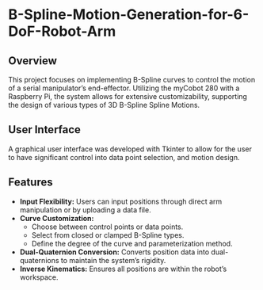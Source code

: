 # B-Spline-Motion-Generation-for-6-DoF-Robot-Arm

## Overview
This project focuses on implementing B-Spline curves to control the motion of a serial manipulator’s end-effector. Utilizing the myCobot 280 with a Raspberry Pi, the system allows for extensive customizability, supporting the design of various types of 3D B-Spline Spline Motions.

## User Interface
A graphical user interface was developed with Tkinter to allow for the user to have significant control into data point selection, and motion design.


## Features
- **Input Flexibility:** Users can input positions through direct arm manipulation or by uploading a data file.
- **Curve Customization:**
  - Choose between control points or data points.
  - Select from closed or clamped B-Spline types.
  - Define the degree of the curve and parameterization method.
- **Dual-Quaternion Conversion:** Converts position data into dual-quaternions to maintain the system’s rigidity.
- **Inverse Kinematics:** Ensures all positions are within the robot’s workspace.
